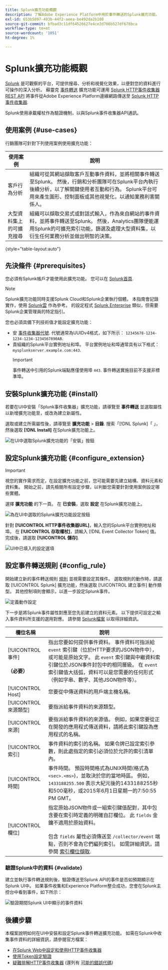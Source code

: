 ```yaml
---
title: Splunk擴充功能概觀
description: 了解Adobe Experience Platform中用於事件轉送的Splunk擴充功能。
exl-id: 653b5897-493b-44f2-aeea-be492da2b108
source-git-commit: bfbad3c11df64526627e4ce2d766b527df678bca
workflow-type: tm+mt
source-wordcount: '1051'
ht-degree: 1%

---
```


# Splunk擴充功能概觀

[Splunk](https://www.splunk.com) 是可觀察的平台，可提供搜尋、分析和視覺化效果，以便對您的資料進行可操作的深入分析。 蘇靈克 [事件轉送](../../../ui/event-forwarding/overview.md) 擴充功能可運用 [Splunk HTTP事件收集器REST API](https://docs.splunk.com/Documentation/Splunk/8.2.5/Data/HECRESTendpoints) 將事件從Adobe Experience Platform邊緣網路傳送至 [Splunk HTTP事件收集器](https://docs.splunk.com/Documentation/Splunk/8.2.5/Data/UsetheHTTPEventCollector).

Splunk使用承載權杖作為驗證機制，以與Splunk事件收集器API通訊。

## 使用案例 {#use-cases}

行銷團隊可針對下列使用案例使用擴充功能：

| 使用案例 | 說明 |
| --- | --- |
| 客戶行為分析 | 組織可從其網站擷取客戶互動事件資料，並將相關事件轉送至Splunk。 然後，行銷和分析團隊可在Splunk平台內執行後續分析，以了解關鍵使用者互動和行為。 Splunk平台可用來產生圖形、控制面板或其他視覺化，以通知業務利害關係人。 |
| 大型資料集上的可擴充搜尋 | 組織可以擷取交易式或對話式輸入，作為來自網站的事件資料，並將事件轉送至Splunk。 然後，Analytics團隊便能運用Splunk的可擴充索引功能，篩選及處理大型資料集，以衍生任何業務分析並做出明智的決策。 |

{style="table-layout:auto"}

## 先決條件 {#prerequisites}

您必須有Splunk帳戶才能使用此擴充功能。 您可以在 [Splunk首頁](https://www.splunk.com/page/sign_up).

>[!NOTE]
>
> Splunk擴充功能同時支援Splunk Cloud和Splunk企業執行個體。 本指南會記錄實作，使用 [Splunk雲](https://www.splunk.com/en_us/products/splunk-cloud-platform.html) 作為參考。 的設定程式 [Splunk Enterprise](https://www.splunk.com/en_us/products/splunk-enterprise.html) 類似，但需要Splunk企業管理員的特定指引。

您也必須具備下列技術值才能設定擴充功能：

* 安 [事件收集器代號](https://docs.splunk.com/Documentation/Splunk/8.2.5/Data/UsetheHTTPEventCollector#Create_an_Event_Collector_token_on_Splunk_Cloud_Platform). 代號通常為UUIDv4格式，如下所示： `12345678-1234-1234-1234-1234567890AB`.
* 貴組織的Splunk平台實例地址和埠。 平台實例地址和埠通常具有以下格式： `mysplunkserver.example.com:443`.
   >[!IMPORTANT]
   >
   > 事件轉送中引用的Splunk端點應僅使用埠 `443`. 事件轉送實施目前不支援非標準埠。

## 安裝Splunk擴充功能 {#install}

若要在UI中安裝「Splunk事件收集器」擴充功能，請導覽至 **事件轉送** 並選取屬性以新增擴充功能至，或改為建立新屬性。

選取或建立所需屬性後，請導覽至 **擴充功能** > **目錄**. 搜索「[!DNL Splunk]「 」，然後選取 **[!DNL Install]** 在Splunk擴充功能上。

![在UI中選取Splunk擴充功能的「安裝」按鈕](../../../images/extensions/server/splunk/install.png)

## 設定Splunk擴充功能 {#configure_extension}

>[!IMPORTANT]
>
>視您的實作需求而定，在設定擴充功能之前，您可能需要先建立結構、資料元素和資料集。 開始之前，請先檢閱所有設定步驟，以判斷您需要針對使用案例設定哪些實體。

選擇 **擴充功能** 的下一頁。 在 **已安裝**，選取 **設定** 在Splunk擴充功能上。

![為在UI中選取的Splunk擴充功能設定按鈕](../../../images/extensions/server/splunk/configure.png)

針對 **[!UICONTROL HTTP事件收集器URL]**，輸入您的Splunk平台實例地址和埠。 在 **[!UICONTROL 存取權杖]**，請輸入 [!DNL Event Collector Token] 值。 完成後，請選取 **[!UICONTROL 儲存]**.

![UI中已填入的設定選項](../../../images/extensions/server/splunk/input.png)

## 設定事件轉送規則 {#config_rule}

開始建立新的事件轉送規則 [規則](../../../ui/managing-resources/rules.md) 並視需要設定其條件。 選取規則的動作時，請選取 [!UICONTROL Splunk] 擴充功能，然後選取 [!UICONTROL 建立事件] 動作類型。 其他控制項則會顯示，以進一步設定Splunk事件。

![定義動作設定](../../../images/extensions/server/splunk/action-configurations.png)

下一步是將Splunk事件屬性對應至您先前建立的資料元素。 以下提供可設定之輸入事件資料所支援的選用對應。 請參閱 [Splunk檔案](https://docs.splunk.com/Documentation/Splunk/8.2.5/Data/FormateventsforHTTPEventCollector#Event_metadata) 以取得詳細資訊。

| 欄位名稱 | 說明 |
| --- | --- |
| [!UICONTROL 事件&#x200B;]<br><br>**（必要）** | 指出您要如何提供事件資料。 事件資料可指派給 `event` 索引鍵（位於HTTP要求的JSON物件中），或可能是原始文字。 此 `event` 索引鍵與中繼資料索引鍵位於JSON事件封包中的相同層級。 在 `event` 索引鍵值大括弧，資料可以是您需要的任何形式（例如字串、數字、其他JSON物件等）。 |
| [!UICONTROL Host] | 您要從中傳送資料的用戶端主機名稱。 |
| [!UICONTROL 來源類型] | 要指派給事件資料的來源類型。 |
| [!UICONTROL 來源] | 要指派給事件資料的來源值。 例如，如果您要從正在開發的應用程式傳送資料，請將此索引鍵設為應用程式的名稱。 |
| [!UICONTROL 索引] | 事件資料的索引的名稱。 如果令牌已設定索引參數，則此處指定的索引必須位於允許的索引清單內。 |
| [!UICONTROL 時間] | 事件時間。 預設時間格式為UNIX時間(格式為 `<sec>.<ms>`)，並取決於您的當地時區。 例如， `1433188255.500` 表示大紀元後的1433188255秒和500毫秒，或2015年6月1日星期一的7:50:55 PM GMT。 |
| [!UICONTROL 欄位] | 指定原始JSON物件或一組索引鍵值配對，其中包含要在索引時定義的明確自訂欄位。  此 `fields` 金鑰不適用於原始資料。<br><br>包含 `fields` 屬性必須傳送至 `/collector/event` 端點，否則不會為它們編列索引。 如需詳細資訊，請參閱 [索引欄位擷取](https://docs.splunk.com/Documentation/Splunk/8.2.5/Data/IFXandHEC). |

### 驗證Splunk中的資料 {#validate}

建立並執行事件轉送規則後，驗證傳送至Splunk API的事件是否如預期顯示在Splunk UI中。 如果事件收集和Experience Platform整合成功，您會在Splunk主控台中看到事件，如下所示：

![驗證期間Splunk UI中顯示的事件資料](../../../images/extensions/server/splunk/splunk-data.png)

## 後續步驟

本檔案說明如何在UI中安裝和設定Splunk事件轉送擴充功能。 如需在Splunk中收集事件資料的詳細資訊，請參閱官方檔案：

* [在Splunk Web中設定和使用HTTP事件收集器 ](https://docs.splunk.com/Documentation/Splunk/8.2.5/Data/UsetheHTTPEventCollector)
* [使用Token設定驗證](https://docs.splunk.com/Documentation/Splunk/8.2.5/Security/Setupauthenticationwithtokens#Prerequisites_for_activating_tokens)
* [疑難排解HTTP事件收集器](https://docs.splunk.com/Documentation/Splunk/8.2.5/Data/TroubleshootHTTPEventCollector) (還列有 [可能的錯誤代碼](https://docs.splunk.com/Documentation/Splunk/8.2.5/Data/TroubleshootHTTPEventCollector#Possible_error_codes))
